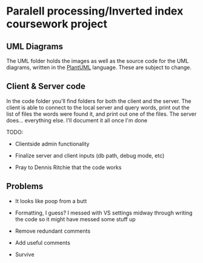# Paralell processing/Inverted index coursework project

## UML Diagrams

The UML folder holds the images as well as the source code for the UML diagrams, written in the [PlantUML](https://plantuml.com/) language.
These are subject to change.

## Client & Server code

In the code folder you'll find folders for both the client and the server.
The client is able to connect to the local server and query words, print out the list of files the words were found it, and print out one of the files.
The server does... everything else. I'll document it all once I'm done

TODO:

 - Clientside admin functionality

 - Finalize server and client inputs (db path, debug mode, etc)

 - Pray to Dennis Ritchie that the code works

## Problems

 - It looks like poop from a butt

 - Formatting, I guess? I messed with VS settings midway through writing the code so it might have messed some stuff up

 - Remove redundant comments

 - Add useful comments

 - Survive
